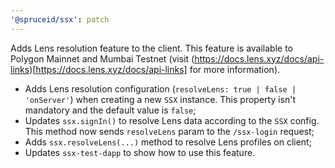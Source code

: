 ```yaml
---
'@spruceid/ssx': patch
---
```


Adds Lens resolution feature to the client. This feature is available to Polygon Mainnet and Mumbai Testnet (visit (https://docs.lens.xyz/docs/api-links)[https://docs.lens.xyz/docs/api-links] for more information). 

- Adds Lens resolution configuration (`resolveLens: true | false | 'onServer'`) when creating a new `SSX` instance. This property isn't mandatory and the default value is `false`;
- Updates `ssx.signIn()` to resolve Lens data according to the `SSX` config. This method now sends `resolveLens` param to the `/ssx-login` request;
- Adds `ssx.resolveLens(...)` method to resolve Lens profiles on client;
- Updates `ssx-test-dapp` to show how to use this feature.
